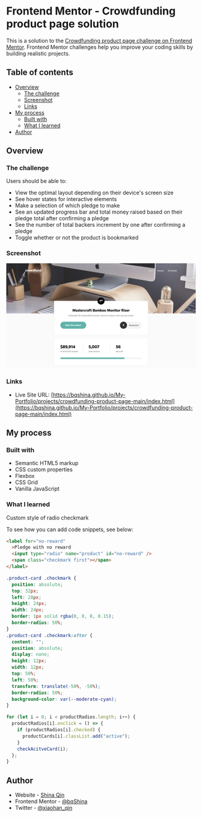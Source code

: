 # Frontend Mentor - Crowdfunding product page solution

This is a solution to the [Crowdfunding product page challenge on Frontend Mentor](https://www.frontendmentor.io/challenges/crowdfunding-product-page-7uvcZe7ZR). Frontend Mentor challenges help you improve your coding skills by building realistic projects.

## Table of contents

- [Overview](#overview)
  - [The challenge](#the-challenge)
  - [Screenshot](#screenshot)
  - [Links](#links)
- [My process](#my-process)
  - [Built with](#built-with)
  - [What I learned](#what-i-learned)
- [Author](#author)

## Overview

### The challenge

Users should be able to:

- View the optimal layout depending on their device's screen size
- See hover states for interactive elements
- Make a selection of which pledge to make
- See an updated progress bar and total money raised based on their pledge total after confirming a pledge
- See the number of total backers increment by one after confirming a pledge
- Toggle whether or not the product is bookmarked

### Screenshot

![](./screenshot.png)

### Links

- Live Site URL: [https://bqshina.github.io/My-Portfolio/projects/crowdfunding-product-page-main/index.html](https://bqshina.github.io/My-Portfolio/projects/crowdfunding-product-page-main/index.html)

## My process

### Built with

- Semantic HTML5 markup
- CSS custom properties
- Flexbox
- CSS Grid
- Vanilla JavaScript

### What I learned

Custom style of radio checkmark

To see how you can add code snippets, see below:

```html
<label for="no-reward"
  >Pledge with no reward
  <input type="radio" name="product" id="no-reward" />
  <span class="checkmark first"></span>
</label>
```

```css
.product-card .checkmark {
  position: absolute;
  top: 32px;
  left: 28px;
  height: 24px;
  width: 24px;
  border: 1px solid rgba(0, 0, 0, 0.15);
  border-radius: 50%;
}
.product-card .checkmark:after {
  content: "";
  position: absolute;
  display: none;
  height: 12px;
  width: 12px;
  top: 50%;
  left: 50%;
  transform: translate(-50%, -50%);
  border-radius: 50%;
  background-color: var(--moderate-cyan);
}
```

```js
for (let i = 0; i < productRadios.length; i++) {
  productRadios[i].onclick = () => {
    if (productRadios[i].checked) {
      productCards[i].classList.add("active");
    }
    checkAcitveCard(i);
  };
}
```

## Author

- Website - [Shina Qin](https://bqshina.github.io/My-Portfolio/)
- Frontend Mentor - [@bqShina](https://www.frontendmentor.io/profile/bqShina)
- Twitter - [@xiaohan_qin](https://www.twitter.com/xiaohan_qin)
